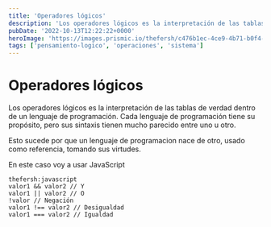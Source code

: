 ```yaml
---
title: 'Operadores lógicos'
description: 'Los operadores lógicos es la interpretación de las tablas de verdad dentro de un lenguaje de programación.'
pubDate: '2022-10-13T12:22:22+0000'
heroImage: 'https://images.prismic.io/thefersh/c476b1ec-4ce9-4b71-b0f4-a1f7763e3733_Protadas+blog.png?auto=compress,format'
tags: ['pensamiento-logico', 'operaciones', 'sistema']
---
```

# Operadores lógicos

Los operadores lógicos es la interpretación de las tablas de verdad dentro de un lenguaje de programación.
Cada lenguaje de programación tiene su propósito, pero sus sintaxis tienen mucho parecido entre uno u otro.

Esto sucede por que un lenguaje de programacion nace de otro, usado como referencia, tomando sus virtudes.

En este caso voy a usar JavaScript

```
thefersh:javascript
valor1 && valor2 // Y
valor1 || valor2 // O
!valor // Negación
valor1 !== valor2 // Desigualdad
valor1 === valor2 // Igualdad
```
